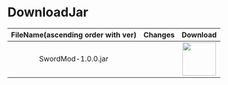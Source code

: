 # DownloadJar
|FileName(ascending order with ver)|Changes|Download|
|:--:|:-:|:-:|
|SwordMod-1.0.0.jar||[<img src="http://dollsent.jp/wp-content/uploads/2010/11/botton.png" width=75>](https://github.com/Sakuraga200323/-Mod-/raw/main/Mods/1.12.2/SwordMod/SwordMod-1.0.0.jar)|
